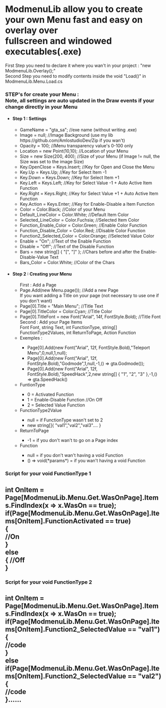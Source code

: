 <html>
<head>
<h1>ModmenuLib allow you to create your own Menu fast and easy on overlay over<br/>
fullscreen and windowed executables(.exe)</h1>
First Step you need to declare it where you wan't in your project : "new ModmenuLib.Overlay();" <br/>
Second Step you need to modify contents inside the void "Load()" in ModmenuLib.Menu.Load.cs <br/>

<h3>STEP's for create your Menu : <br/>
Note, all settings are auto updated in the Draw events if your change directly in your Menu</h3>
<ul>
  <li><h4>Step 1 : Settings</h4></li>
  <ul>
  <li>GameName = "gta_sa"; //exe name (without writing .exe)</li>
  <li>Image = null; //Image Background (use my lib https://github.com/AmlostudioDev/Zip if you wan't)</li>
  <li>Opacity = 100; //Menu transparency value's 0-100 only</li>
  <li>Location = new Point(10,10); //Location of your Menu</li>
  <li>Size = new Size(200, 400); //Size of your Menu (if Image != null, the Size was set to the image Size)</li>
  <li>Key.OpenClose = Keys.Insert; //Key for Open and Close the Menu</li>
  <li>Key.Up = Keys.Up; //Key for Select Item -1</li>
  <li>Key.Down = Keys.Down; //Key for Select Item +1</li>
  <li>Key.Left = Keys.Left; //Key for Select Value -1 + Auto Active Item Function</li>
  <li>Key.Right = Keys.Right; //Key for Select Value +1 + Auto Active Item Function</li>
  <li>Key.Action = Keys.Enter; //Key for Enable-Disable a Item Function</li>
  <li>Color = Color.Black; //Color of your Menu</li>
  <li>Default_LineColor = Color.White; //Default Item Color</li>
  <li>Selected_LineColor = Color.Fuchsia; //Selected Item Color</li>
  <li>Function_Enable_Color = Color.Green; //Enable Color Function</li> 
  <li>Function_Disable_Color = Color.Red; //Disable Color Function</li> 
  <li>Function2_Selected_Color = Color.Orange; //Selected Value Color</li> 
  <li>Enable = "On"; //Text of the Enable Function</li> 
  <li>Disable = "Off"; //Text of the Disable Function</li> 
  <li>Bars = new string[] { "[", "]" }; //Chars before and after the Enable-Disable-Value Text</li> 
  <li>Bars_Color = Color.White; //Color of the Chars</li>
  </ul>
  <li><h4>Step 2 : Creating your Menu</h4></li>
  <ul>
    First : Add a Page
    <li>Page.Add(new Menu.page()); //Add a new Page</li>
    If you want adding a Title on your page (not necessary to use one if you don't want)
    <li>Page[0].Title = "Main Menu"; //Title Text</li>
    <li>Page[0].TitleColor = Color.Cyan; //Title Color</li>
    <li>Page[0].TitleFont = new Font("Arial", 14f, FontStyle.Bold); //Title Font</li>       
    Second : Add your Page Items</br>
    Font Font, string Text, int FunctionType, string[] FunctionType2Values, int ReturnToPage, Action Function
    <li>Exemples :</li>
    <ul>
      <li>Page[0].Add(new Font("Arial", 12f, FontStyle.Bold),"Teleport Menu",0,null,1,null);</li>
      <li>Page[0].Add(new Font("Arial", 12f, FontStyle.Bold),"Godmode",1,null,-1,() => gta.Godmode());</li>
      <li>Page[0].Add(new Font("Arial", 12f, FontStyle.Bold),"SpeedHack",2,new string[] { "1", "2", "3" },-1,() => gta.SpeedHack()</li>
    </ul>
    <li>FuntionType</li>
    <ul>
      <li>0 = Activated Function</li>
      <li>1 = Enable-Disable Function //On Off</li>
      <li>2 = Selected Value Function</li>
    </ul>
    <li>FunctionType2Value</li>
    <ul>
      <li>null = if FunctionType wasn't set to 2</li>
      <li>new string[]{ "val1","val2","val3".... }</li>
    </ul>
    <li>ReturnToPage</li>
    <ul>
      <li>-1 = if you don't wan't to go on a Page index</li>
    </ul>
    <li>Function</li>
    <ul>
      <li>null = if you don't wan't having a void Function</li>
      <li>() => void(*params*) = if you wan't having a void Function</li>
    </ul>
  </ul>
</ul>

<h3>Script for your void FunctionType 1</h3>
<h2>
  int OnItem = Page[ModmenuLib.Menu.Get.WasOnPage].Items.FindIndex(x => x.WasOn == true);</br>
  if(Page[ModmenuLib.Menu.Get.WasOnPage].Items[OnItem].FunctionActivated == true)</br>
  {</br>
    //On</br>
  }</br>
  else</br>
  {
    //Off</br>
  }</br>
</h2>  
<h3>Script for your void FunctionType 2</h3>
<h2>
int OnItem = Page[ModmenuLib.Menu.Get.WasOnPage].Items.FindIndex(x => x.WasOn == true);</br>
if(Page[ModmenuLib.Menu.Get.WasOnPage].Items[OnItem].Function2_SelectedValue == "val1")</br>
{</br>
  //code</br>
}</br>
else if(Page[ModmenuLib.Menu.Get.WasOnPage].Items[OnItem].Function2_SelectedValue == "val2")</br>
{</br>
  //code</br>
}......
</h2>
</head>
</html>
